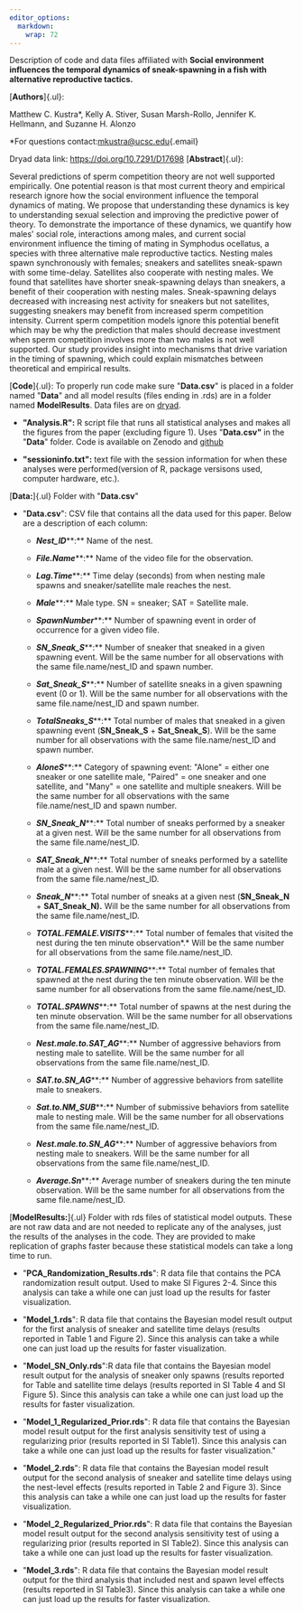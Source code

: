 ```yaml
---
editor_options: 
  markdown: 
    wrap: 72
---
```


Description of code and data files affiliated with **Social environment
influences the temporal dynamics of sneak-spawning in a fish with
alternative reproductive tactics.**

[**Authors**]{.ul}:

Matthew C. Kustra\*, Kelly A. Stiver, Susan Marsh-Rollo, Jennifer K.
Hellmann, and Suzanne H. Alonzo

\*For questions
contact:[mkustra\@ucsc.edu](mailto:mkustra@ucsc.edu){.email}

Dryad data link: https://doi.org/10.7291/D17698
[**Abstract**]{.ul}:

Several predictions of sperm competition theory are not well supported
empirically. One potential reason is that most current theory and
empirical research ignore how the social environment influence the
temporal dynamics of mating. We propose that understanding these
dynamics is key to understanding sexual selection and improving the
predictive power of theory. To demonstrate the importance of these
dynamics, we quantify how males' social role, interactions among males,
and current social environment influence the timing of mating in
Symphodus ocellatus, a species with three alternative male reproductive
tactics. Nesting males spawn synchronously with females; sneakers and
satellites sneak-spawn with some time-delay. Satellites also cooperate
with nesting males. We found that satellites have shorter sneak-spawning
delays than sneakers, a benefit of their cooperation with nesting males.
Sneak-spawning delays decreased with increasing nest activity for
sneakers but not satellites, suggesting sneakers may benefit from
increased sperm competition intensity. Current sperm competition models
ignore this potential benefit which may be why the prediction that males
should decrease investment when sperm competition involves more than two
males is not well supported. Our study provides insight into mechanisms
that drive variation in the timing of spawning, which could explain
mismatches between theoretical and empirical results.

[**Code**]{.ul}: To properly run code make sure "**Data.csv**" is
placed in a folder named "**Data**" and all model results (files ending in .rds) are in a folder named **ModelResults**. Data files are on [dryad](https://doi.org/10.7291/D17698).

-   **"Analysis.R":** R script file that runs all statistical analyses
    and makes all the figures from the paper (excluding figure 1). Uses
    "**Data.csv"** in the "**Data**" folder. Code is available on Zenodo
    and
    [github](https://github.com/Kustra-Matt/SocialEnvironmentAffectsSneakTimes)

-   **"sessioninfo.txt":** text file with the session information for
    when these analyses were performed(version of R, package versisons
    used, computer hardware, etc.).

[**Data:**]{.ul} Folder with "**Data.csv**"

-   "**Data.csv**": CSV file that contains all the data used for this
    paper. Below are a description of each column:

    -   ***Nest_ID*****:** Name of the nest.

    -   ***File.Name*****:** Name of the video file for the observation.

    -   ***Lag.Time*****:** Time delay (seconds) from when nesting male
        spawns and sneaker/satellite male reaches the nest.

    -   ***Male*****:** Male type. SN = sneaker; SAT = Satellite male.

    -   ***SpawnNumber*****:** Number of spawning event in order of
        occurrence for a given video file.

    -   ***SN_Sneak_S*****:** Number of sneaker that sneaked in a given
        spawning event. Will be the same number for all observations
        with the same file.name/nest_ID and spawn number.

    -   ***Sat_Sneak_S*****:** Number of satellite sneaks in a given
        spawning event (0 or 1). Will be the same number for all
        observations with the same file.name/nest_ID and spawn number.

    -   ***TotalSneaks_S*****:** Total number of males that sneaked in a
        given spawning event (**SN_Sneak_S** + **Sat_Sneak_S**). Will be
        the same number for all observations with the same
        file.name/nest_ID and spawn number.

    -   ***AloneS*****:** Category of spawning event: "Alone" = either
        one sneaker or one satellite male, "Paired" = one sneaker and
        one satellite, and "Many" = one satellite and multiple sneakers.
        Will be the same number for all observations with the same
        file.name/nest_ID and spawn number.

    -   ***SN_Sneak_N*****:** Total number of sneaks performed by a
        sneaker at a given nest. Will be the same number for all
        observations from the same file.name/nest_ID.

    -   ***SAT_Sneak_N*****:** Total number of sneaks performed by a
        satellite male at a given nest. Will be the same number for all
        observations from the same file.name/nest_ID.

    -   ***Sneak_N*****:** Total number of sneaks at a given nest
        (**SN_Sneak_N** + **SAT_Sneak_N).** Will be the same number for
        all observations from the same file.name/nest_ID.

    -   ***TOTAL.FEMALE.VISITS*****:** Total number of females that
        visited the nest during the ten minute observation*.* Will be
        the same number for all observations from the same
        file.name/nest_ID.

    -   ***TOTAL.FEMALES.SPAWNING*****:** Total number of females that
        spawned at the nest during the ten minute observation. Will be
        the same number for all observations from the same
        file.name/nest_ID.

    -   ***TOTAL.SPAWNS*****:** Total number of spawns at the nest
        during the ten minute observation. Will be the same number for
        all observations from the same file.name/nest_ID.

    -   ***Nest.male.to.SAT_AG*****:** Number of aggressive behaviors
        from nesting male to satellite. Will be the same number for all
        observations from the same file.name/nest_ID.

    -   ***SAT.to.SN_AG*****:** Number of aggressive behaviors from
        satellite male to sneakers.

    -   ***Sat.to.NM_SUB*****:** Number of submissive behaviors from
        satellite male to nesting male. Will be the same number for all
        observations from the same file.name/nest_ID.

    -   ***Nest.male.to.SN_AG*****:** Number of aggressive behaviors
        from nesting male to sneakers. Will be the same number for all
        observations from the same file.name/nest_ID.

    -   ***Average.Sn*****:** Average number of sneakers during the ten
        minute observation. Will be the same number for all observations
        from the same file.name/nest_ID.

[**ModelResults:**]{.ul} Folder with rds files of statistical model
outputs. These are not raw data and are not needed to replicate any of
the analyses, just the results of the analyses in the code. They are
provided to make replication of graphs faster because these statistical
models can take a long time to run.

-   "**PCA_Randomization_Results.rds**": R data file that contains the
    PCA randomization result output. Used to make SI Figures 2-4. Since
    this analysis can take a while one can just load up the results for
    faster visualization.

-   "**Model_1.rds**": R data file that contains the Bayesian model
    result output for the first analysis of sneaker and satellite time
    delays (results reported in Table 1 and Figure 2). Since this
    analysis can take a while one can just load up the results for
    faster visualization.

-   "**Model_SN_Only.rds**":R data file that contains the Bayesian model
    result output for the analysis of sneaker only spawns (results
    reported for Table and satellite time delays (results reported in SI
    Table 4 and SI Figure 5). Since this analysis can take a while one
    can just load up the results for faster visualization.

-   "**Model_1\_Regularized_Prior.rds**": R data file that contains the
    Bayesian model result output for the first analysis sensitivity test
    of using a regularizing prior (results reported in SI Table1). Since
    this analysis can take a while one can just load up the results for
    faster visualization."

-   "**Model_2.rds**": R data file that contains the Bayesian model
    result output for the second analysis of sneaker and satellite time
    delays using the nest-level effects (results reported in Table 2 and
    Figure 3). Since this analysis can take a while one can just load up
    the results for faster visualization.

-   "**Model_2\_Regularized_Prior.rds**": R data file that contains the
    Bayesian model result output for the second analysis sensitivity
    test of using a regularizing prior (results reported in SI Table2).
    Since this analysis can take a while one can just load up the
    results for faster visualization.

-   "**Model_3.rds**": R data file that contains the Bayesian model
    result output for the third analysis that included nest and spawn
    level effects (results reported in SI Table3). Since this analysis
    can take a while one can just load up the results for faster
    visualization.
